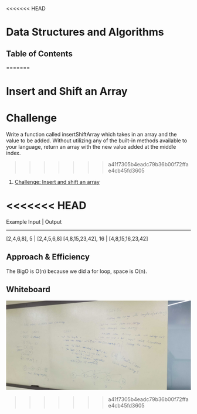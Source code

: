 <<<<<<< HEAD
# Data Structures and Algorithms

## Table of Contents
=======
# Insert and Shift an Array

# Challenge
Write a function called insertShiftArray which takes in an array and the value to be added. Without utilizing any of the built-in methods available to your language, return an array with the new value added at the middle index.
>>>>>>> a41f7305b4eadc79b36b00f72ffae4cb45fd3605

1. [Challenge: Insert and shift an array](Challenges/arrayShift)

<<<<<<< HEAD
=======
Example
Input                |   Output
-------------------   ------------------
[2,4,6,8], 5        |  [2,4,5,6,8]
[4,8,15,23,42], 16    | [4,8,15,16,23,42]


## Approach & Efficiency
The BigO is O(n) because we did a for loop, space is O(n).

## Whiteboard
![](assets/array_shift.jpg)
>>>>>>> a41f7305b4eadc79b36b00f72ffae4cb45fd3605
